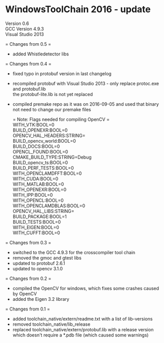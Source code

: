 # WindowsToolChain 2016 - update

Version 0.6  
GCC Version 4.9.3  
Visual Studio 2013  

= Changes from 0.5 =  
 - added Whistledetector libs  


= Changes from 0.4 =  
 - fixed typo in protobuf version in last changelog  
 - recompiled protobuf with Visual Studio 2013 - only replace protoc.exe and protobuf.lib   
   the protobuf-lite.lib is not yet replaced  
 - compiled premake repo as it was on 2016-09-05 and used that binary  
   not need to change our premake files  
   
   = Note: Flags needed for compiling OpenCV =   
        WITH_VTK:BOOL=0  
        BUILD_OPENEXR:BOOL=0  
        OPENCV_HAL_HEADERS:STRING=  
        BUILD_opencv_world:BOOL=0  
        BUILD_DOCS:BOOL=0  
        OPENCL_FOUND:BOOL=0  
        CMAKE_BUILD_TYPE:STRING=Debug  
        BUILD_opencv_ts:BOOL=0  
        BUILD_PERF_TESTS:BOOL=0  
        WITH_OPENCLAMDFFT:BOOL=0  
        WITH_CUDA:BOOL=0  
        WITH_MATLAB:BOOL=0  
        WITH_OPENEXR:BOOL=0  
        WITH_IPP:BOOL=0  
        WITH_OPENCL:BOOL=0  
        WITH_OPENCLAMDBLAS:BOOL=0  
        OPENCV_HAL_LIBS:STRING=  
        BUILD_PACKAGE:BOOL=1  
        BUILD_TESTS:BOOL=0  
        WITH_EIGEN:BOOL=0  
        WITH_CUFFT:BOOL=0     
   
 
= Changes from 0.3 =  
 - switched to the GCC 4.9.3 for the crosscompiler tool chain   
 - removed the gmoc and gtest libs  
 - updated to protobuf 2.6.1  
 - updated to opencv 3.1.0  
 
= Changes from 0.2 =   
 - compiled the OpenCV for windows, which fixes some crashes caused by OpenCV  
 - added the Eigen 3.2 library  

= Changes from 0.1 =  
 - added toolchain_native/extern/readme.txt with a list of lib-versions  
 - removed toolchain_native/lib_release  
 - replaced toolchain_native/extern/protobuf.lib with a release version which doesn't require a *.pdb file (which caused some warnings)  